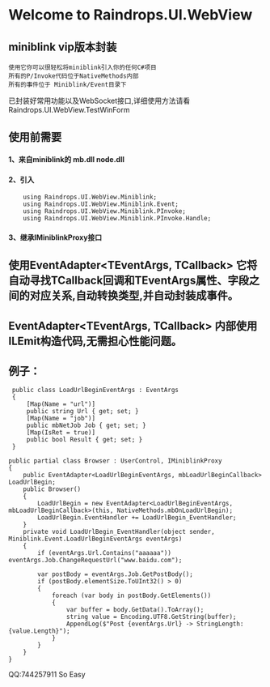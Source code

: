 # Welcome to Raindrops.UI.WebView 
## miniblink vip版本封装
	使用它你可以很轻松将miniblink引入你的任何C#项目
	所有的P/Invoke代码位于NativeMethods内部
	所有的事件位于 Miniblink/Event目录下

已封装好常用功能以及WebSocket接口,详细使用方法请看Raindrops.UI.WebView.TestWinForm

## 使用前需要
#### 1、来自miniblink的 mb.dll node.dll
#### 2、引入 
        using Raindrops.UI.WebView.Miniblink;
        using Raindrops.UI.WebView.Miniblink.Event;
        using Raindrops.UI.WebView.Miniblink.PInvoke;
        using Raindrops.UI.WebView.Miniblink.PInvoke.Handle;
#### 3、继承IMiniblinkProxy接口

## 使用EventAdapter<TEventArgs, TCallback> 它将自动寻找TCallback回调和TEventArgs属性、字段之间的对应关系,自动转换类型,并自动封装成事件。
## EventAdapter<TEventArgs, TCallback> 内部使用ILEmit构造代码,无需担心性能问题。

## 例子：

	 public class LoadUrlBeginEventArgs : EventArgs
	 {
	     [Map(Name = "url")]
	     public string Url { get; set; }
	     [Map(Name = "job")]
	     public mbNetJob Job { get; set; }
	     [Map(IsRet = true)]
	     public bool Result { get; set; }
	 }

	public partial class Browser : UserControl, IMiniblinkProxy
	{
	    public EventAdapter<LoadUrlBeginEventArgs, mbLoadUrlBeginCallback> LoadUrlBegin;
	    public Browser()
	    {
	        LoadUrlBegin = new EventAdapter<LoadUrlBeginEventArgs, mbLoadUrlBeginCallback>(this, NativeMethods.mbOnLoadUrlBegin);
	        LoadUrlBegin.EventHandler += LoadUrlBegin_EventHandler;
	    }
	    private void LoadUrlBegin_EventHandler(object sender, Miniblink.Event.LoadUrlBeginEventArgs eventArgs)
	    {
	        if (eventArgs.Url.Contains("aaaaaa")) eventArgs.Job.ChangeRequestUrl("www.baidu.com");

	        var postBody = eventArgs.Job.GetPostBody();
	        if (postBody.elementSize.ToUInt32() > 0)
	        {
	            foreach (var body in postBody.GetElements())
	            {
	                var buffer = body.GetData().ToArray();
	                string value = Encoding.UTF8.GetString(buffer);
	                AppendLog($"Post {eventArgs.Url} -> StringLength:{value.Length}");
	            }
	        }
	    }
	}
 QQ:744257911
 So Easy
